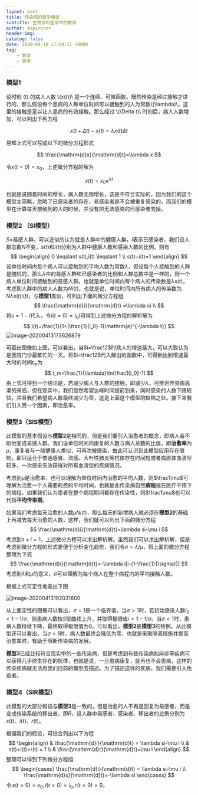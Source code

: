 ```yaml
---
layout: post
title: 传染病的数学模型
subtitle: 生物学和医学中的数学
author: Aspirinor
header-img:  
catalog: false
date: 2020-04-18 17:04:11 +0800
tag: 
    - 数学
    - 医学
---
```


### 模型1

设时刻 \(t\) 的病人人数 \\(x(t))\\ 是一个连续、可微函数，既然传染是经过接触才进行的，那么假设每个患病的人每单位时间可以接触到的人为常数\\(\lambda)\\，这里的接触是足以让人患病的有效接触。那么经过 \\(\Delta t)\\ 时刻后，病人人数增加，可以列出下列方程

$$
x(t+\Delta t)-x(t)=\lambda x(t) \Delta t
$$

易知上式可以写成以下的微分方程形式

$$
\frac{\mathrm{d}x}{\mathrm{d}t}=\lambda x
$$

令$x(t=0)=x_0$，上述微分方程的解为

$$
x(t)=x_0\mathrm{e}^{\lambda t}
$$

也就是说随着时间的增长，病人数无限增长，这是不符合实际的，因为我们的这个模型太简略，忽略了已感染者的存在，易感染者是不会被重复感染的，而我们的模型在计算每天接触到的人的时候，并没有把无法感染的已感染者去掉。

### 模型2 （SI模型）

$S$=易感人群，可以近似的认为就是人群中的健康人群，$I$表示已感染者，我们设人群总数$N$不变，$s(t)$和$i(t)$分别为人群中健康人数和感染人数的比例，则有
$$
\begin{align}
0 \leqslant s(t),i(t) \leqslant 1 \\
s(t)+i(t)=1
\end{align}
$$
设单位时间内每个病人可以接触到的平均人数为常数$\lambda$，假设每个人接触到的人群是随机的，那么$\lambda$中的易感人群和已感染者的比例和人群总数中是一样的，则一个病人单位时间接触到的易感人群，也就是单位时间内每个病人的传染数是$\lambda s(t)$，考虑到人群中的病人人数为$Ni(t)$，也就是说，单位时间内所有病人的传染数为$N\lambda s(t)i(t)$，与**模型1**类似，可列出下面的微分方程组
$$
\frac{\mathrm{d}i}{\mathrm{d}t} =\lambda si \\
$$
将$s=1-i$代入，令$i(t=0)=i_0)$可得到上述微分方程的解析解为
$$
i(t)=\frac{1}{1+(\frac{1}{i_0}-1)\mathrm{e}^{-\lambda t}}
$$
![image-20200413173626879](C:\Users\aspir\AppData\Roaming\Typora\typora-user-images\image-20200413173626879.png)

可画出图像如上图，可以看出，当$i=\frac12$时病人的增速最大，可以大致认为是医院门诊最繁忙的一天。将$i=\frac12$代入解出的函数中，可得到达到增速最大时的时间$t_m$为
$$
t_m=\frac{1}{\lambda}\ln(\frac1{i_0}-1)
$$
由上式可得到一个结论是，若减少病人与人群的接触，即减少$\lambda$，可推迟传染病高潮的来临，但在现实中，我们显然希望达峰时间提前到来，同时感染的人数下降较快，并且我们希望病人数最终减少为零，这是上面这个模型的缺陷之处。接下来我们引入另一个因素，即治愈率。

### 模型3（SIS模型）

此模型的基本假设与**模型2**是相同的，但是我们要引入治愈者的概念，即病人会不断地变成易感人群。我们设单位时间内康复的人数与病人总数的比值，即**治愈率**为$\mu$，康复者与一般健康人类似，可再次被感染，由此可认识到此模型应用存在限制，即只适合于普通感冒、流感、大叶性肺炎等抗体存在时间短或者病原体血清型较多，一次感染无法获得对所有血清型的疾病情况。

考虑到$\mu$是治愈率，也可以理解为单位时间内治愈的平均人数，则$\frac1\mu$可理解为治愈一个人需要耗费的平均时间，也就是此传染病自然**病程**或在医疗干预下的病程，如果我们认为患者在整个病程期间都存在传染性，则$\frac1\mu$也可以代指**平均传染期**。

如果我们考虑每天治愈的人数$\mu Ni(t)$，那么每天的新增病人就必须在**模型2**的基础上再减去每天治愈的人数，这样，我们就可以列出下面的微分方程
$$
\frac{\mathrm{d}i}{\mathrm{d}t}=\lambda si-\mu i
$$
考虑到$s+i=1$，上述微分方程可以求出解析解。虽然我们可以求出解析解，但是考虑到微分方程的形式更便于分析变化趋势，我们令$\sigma=\lambda/\mu$，将上面的微分方程整理为下式
$$
\frac{\mathrm{d}i}{\mathrm{d}t}=-\lambda i[i-(1-\frac{1}{\sigma})]
$$
考虑到$\lambda$和$\mu$的意义，$\sigma$可以理解为每个病人在整个病程内的平均接触人数。

根据上式可定性地画出下图

![image-20200413192031600](C:\Users\aspir\AppData\Roaming\Typora\typora-user-images\image-20200413192031600.png)

从上面定性的图像可以看出，$\sigma=1$是一个临界值，当$\sigma>1$时，若初始感染人数$i_0<1-1/\sigma$，则患病人数按$S$型曲线上升，并取得极限值$i=1-1/\sigma$。当$\sigma<1$时，患病人数持续下降，最终取得极限值为$0$。可以看出，**模型2**是**模型3**的特例，从此模型还可以看出，当$\sigma<1$时，病人数最终会降低为零，也就是采取隔离措施并提高治愈率时，有助于阻断传染病的发展。

**模型3**已经比较符合现实中的一些传染病，但是考虑到有些传染病如麻疹等疾病可以获得几乎终生存在的抗体，也就是说，一旦患病康复，就再也不会患病，这样的传染疾病就无法用我们目前的模型去描述。为了描述这样的疾病，我们需要引入免疫者。

### 模型4（SIR模型）

此模型的大部分假设与**模型3**是一致的，但是治愈的人不再是回复为易感者，而是变成传染系统的移出者，即$R$，设人群中易感者、感染者、移出者的比例分别为$s(t)$、$i(t)$、$r(t)$。

根据我们的假设，可综合列出以下方程
$$
\begin{align}
& \frac{\mathrm{d}i}{\mathrm{d}t}  = \lambda si-\mu i  \\
& s(t)+i(t)+r(t)  = 1 \\
& \frac{\mathrm{d}r}{\mathrm{d}t}=\mu i
\end{align}
$$
整理可以得到下列微分方程组
$$
\begin{cases}
\frac{\mathrm{d}i}{\mathrm{d}t}  = \lambda si-\mu i \\
\frac{\mathrm{d}s}{\mathrm{d}t}=-\lambda si
\end{cases}
$$
令$\,s(t=0)=s_0,\,i(t=0)=i_0,\,r(t=0)=0$，
